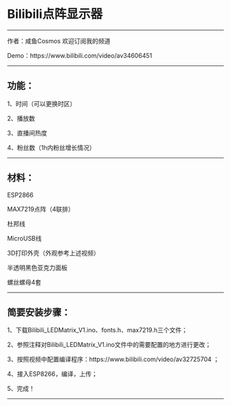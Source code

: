 <h1>Bilibili点阵显示器</h1>
<hr>
<p>作者：咸鱼Cosmos 欢迎订阅我的频道</p>
<p>Demo：https://www.bilibili.com/video/av34606451  </p>
<hr>
<h2>功能： </h2> 
<p>1、时间（可以更换时区）</p>
<p>2、播放数  </p>
<p>3、直播间热度  </p>
<p>4、粉丝数（1h内粉丝增长情况）  </p>
<hr>
<h2>材料：  </h2> 
<p>ESP2866  </p>
<p>MAX7219点阵（4联排）  </p>
<p>杜邦线  </p>
<p>MicroUSB线  </p>
<p>3D打印外壳（外观参考上述视频）  </p>
<p>半透明黑色亚克力面板  </p>
<p>螺丝螺母4套  </p>
<hr>
<h2>简要安装步骤：  </h2> 
<p>1、下载Bilibili_LEDMatrix_V1.ino、fonts.h、max7219.h三个文件；  </p>
<p>2、参照注释对Bilibili_LEDMatrix_V1.ino文件中的需要配置的地方进行更改；  </p>
<p>3、按照视频中配置编译程序：https://www.bilibili.com/video/av32725704  ；  </p>
<p>4、接入ESP8266，编译，上传；  </p>
<p>5、完成！  </p>
<hr>
